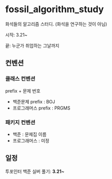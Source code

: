 # fossil_algorithm_study
화석들의 알고리즘 스터디. (화석을 연구하는 것이 아님)

시작: 3.21~

끝: 누군가 취업하는 그날까지
## 컨벤션
### 클래스 컨벤션

prefix + 문제 번호

- 백준문제 prefix : BOJ
- 프로그래머스 prefix : PRGMS

### 패키지 컨벤션

- 백준 : 문제집 이름
- 프로그래머스 : 미정
## 일정

투포인터 백준 실버 풀기: **3.21~**
